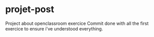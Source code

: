 # projet-post
Project about openclassroom exercice
Commit done with all the first exercice to ensure i've understood everything.